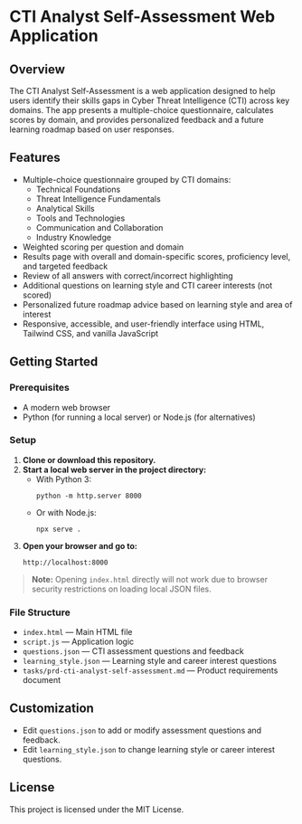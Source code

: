 # CTI Analyst Self-Assessment Web Application

## Overview

The CTI Analyst Self-Assessment is a web application designed to help users identify their skills gaps in Cyber Threat Intelligence (CTI) across key domains. The app presents a multiple-choice questionnaire, calculates scores by domain, and provides personalized feedback and a future learning roadmap based on user responses.

## Features
- Multiple-choice questionnaire grouped by CTI domains:
  - Technical Foundations
  - Threat Intelligence Fundamentals
  - Analytical Skills
  - Tools and Technologies
  - Communication and Collaboration
  - Industry Knowledge
- Weighted scoring per question and domain
- Results page with overall and domain-specific scores, proficiency level, and targeted feedback
- Review of all answers with correct/incorrect highlighting
- Additional questions on learning style and CTI career interests (not scored)
- Personalized future roadmap advice based on learning style and area of interest
- Responsive, accessible, and user-friendly interface using HTML, Tailwind CSS, and vanilla JavaScript

## Getting Started

### Prerequisites
- A modern web browser
- Python (for running a local server) or Node.js (for alternatives)

### Setup
1. **Clone or download this repository.**
2. **Start a local web server in the project directory:**
   - With Python 3:
     ```
     python -m http.server 8000
     ```
   - Or with Node.js:
     ```
     npx serve .
     ```
3. **Open your browser and go to:**
   ```
   http://localhost:8000
   ```

> **Note:** Opening `index.html` directly will not work due to browser security restrictions on loading local JSON files.

### File Structure
- `index.html` — Main HTML file
- `script.js` — Application logic
- `questions.json` — CTI assessment questions and feedback
- `learning_style.json` — Learning style and career interest questions
- `tasks/prd-cti-analyst-self-assessment.md` — Product requirements document

## Customization
- Edit `questions.json` to add or modify assessment questions and feedback.
- Edit `learning_style.json` to change learning style or career interest questions.

## License
This project is licensed under the MIT License.
